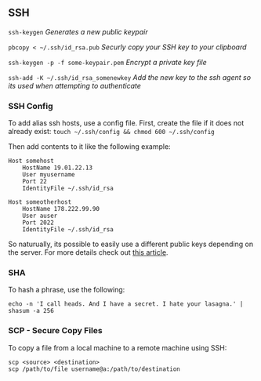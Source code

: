 ## SSH

`ssh-keygen` *Generates a new public keypair*

`pbcopy < ~/.ssh/id_rsa.pub` *Securly copy your SSH key to your clipboard*

`ssh-keygen -p -f some-keypair.pem` *Encrypt a private key file*

`ssh-add -K ~/.ssh/id_rsa_somenewkey` *Add the new key to the ssh agent so its used when attempting to authenticate*

### SSH Config

To add alias ssh hosts, use a config file. First, create the file if it does not already exist: `touch ~/.ssh/config && chmod 600 ~/.ssh/config`

Then add contents to it like the following example:

```
Host somehost
    HostName 19.01.22.13
    User myusername
    Port 22
    IdentityFile ~/.ssh/id_rsa

Host someotherhost
    HostName 178.222.99.90
    User auser
    Port 2022
    IdentityFile ~/.ssh/id_rsa
```

So naturually, its possible to easily use a different public keys depending on the server. For more details check out [this article](https://linuxize.com/post/using-the-ssh-config-file/).

### SHA

To hash a phrase, use the following:

```
echo -n 'I call heads. And I have a secret. I hate your lasagna.' | shasum -a 256
```

### SCP - Secure Copy Files

To copy a file from a local machine to a remote machine using SSH:

```
scp <source> <destination>
scp /path/to/file username@a:/path/to/destination
```